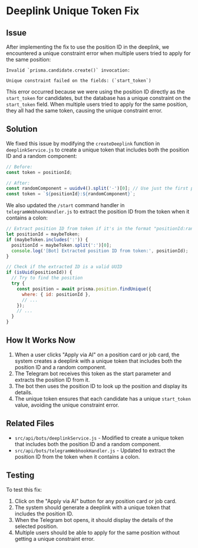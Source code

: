 # Deeplink Unique Token Fix

## Issue

After implementing the fix to use the position ID in the deeplink, we encountered a unique constraint error when multiple users tried to apply for the same position:

```
Invalid `prisma.candidate.create()` invocation:

Unique constraint failed on the fields: (`start_token`)
```

This error occurred because we were using the position ID directly as the `start_token` for candidates, but the database has a unique constraint on the `start_token` field. When multiple users tried to apply for the same position, they all had the same token, causing the unique constraint error.

## Solution

We fixed this issue by modifying the `createDeeplink` function in `deeplinkService.js` to create a unique token that includes both the position ID and a random component:

```javascript
// Before:
const token = positionId;

// After:
const randomComponent = uuidv4().split('-')[0]; // Use just the first part of UUID for brevity
const token = `${positionId}:${randomComponent}`;
```

We also updated the `/start` command handler in `telegramWebhookHandler.js` to extract the position ID from the token when it contains a colon:

```javascript
// Extract position ID from token if it's in the format "positionId:randomComponent"
let positionId = maybeToken;
if (maybeToken.includes(':')) {
  positionId = maybeToken.split(':')[0];
  console.log('[Bot] Extracted position ID from token:', positionId);
}

// Check if the extracted ID is a valid UUID
if (isUuid(positionId)) {
  // Try to find the position
  try {
    const position = await prisma.position.findUnique({
      where: { id: positionId },
      // ...
    });
    // ...
  }
}
```

## How It Works Now

1. When a user clicks "Apply via AI" on a position card or job card, the system creates a deeplink with a unique token that includes both the position ID and a random component.
2. The Telegram bot receives this token as the start parameter and extracts the position ID from it.
3. The bot then uses the position ID to look up the position and display its details.
4. The unique token ensures that each candidate has a unique `start_token` value, avoiding the unique constraint error.

## Related Files

- `src/api/bots/deeplinkService.js` - Modified to create a unique token that includes both the position ID and a random component.
- `src/api/bots/telegramWebhookHandler.js` - Updated to extract the position ID from the token when it contains a colon.

## Testing

To test this fix:
1. Click on the "Apply via AI" button for any position card or job card.
2. The system should generate a deeplink with a unique token that includes the position ID.
3. When the Telegram bot opens, it should display the details of the selected position.
4. Multiple users should be able to apply for the same position without getting a unique constraint error. 